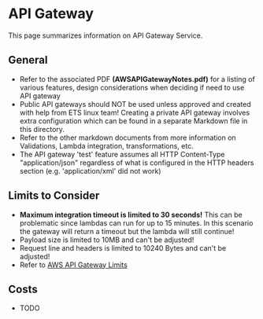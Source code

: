 # API Gateway
This page summarizes information on API Gateway Service.

## General
* Refer to the associated PDF **(AWSAPIGatewayNotes.pdf)** for a listing of various features, design considerations when deciding if need to use API gateway
* Public API gateways should NOT be used unless approved and created with help from ETS linux team! Creating a private API gateway involves extra configuration which can be found in a separate Markdown file in this directory.
* Refer to the other markdown documents from more information on Validations, Lambda integration, transformations, etc.
* The API gateway 'test' feature assumes all HTTP Content-Type "application/json" regardless of what is configured in the HTTP headers section (e.g. 'application/xml' did not work)

## Limits to Consider
* **Maximum integration timeout	is limited to 30 seconds!** This can be problematic since lambdas can run for up to 15 minutes. In this scenario the gateway will return a timeout but the lambda will still continue!
* Payload size is limited to 10MB and can't be adjusted!
* Request line and headers is limited to 10240 Bytes and can't be adjusted!
* Refer to [AWS API Gateway Limits](https://docs.aws.amazon.com/apigateway/latest/developerguide/limits.html)

## Costs
* TODO

